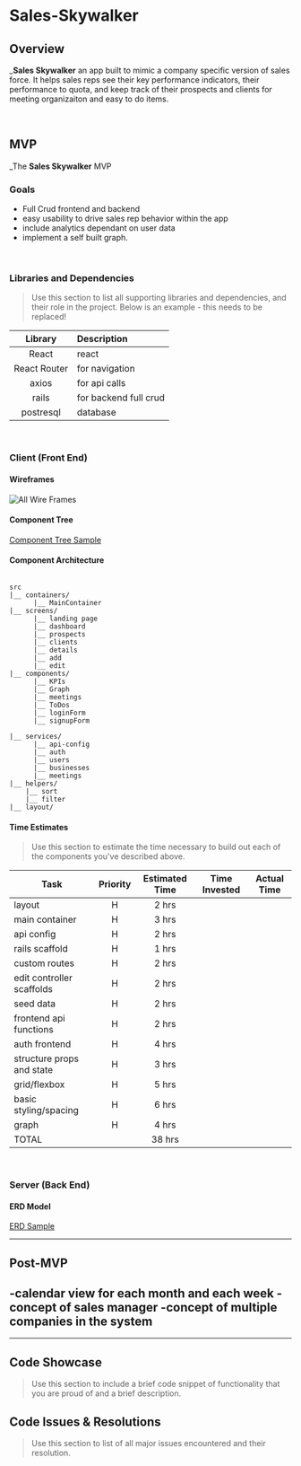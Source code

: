 # Sales-Skywalker

## Overview

_**Sales Skywalker**  an app built to mimic a company specific version of sales force. It helps sales reps see their key performance indicators, their performance to quota, and keep track of their prospects and clients for meeting organizaiton and easy to do items.


<br>

## MVP



_The **Sales Skywalker** MVP 
<br>

### Goals

- Full Crud frontend and backend
- easy usability to drive sales rep behavior within the app
- include analytics dependant on user data
- implement a self built graph.

<br>

### Libraries and Dependencies

> Use this section to list all supporting libraries and dependencies, and their role in the project. Below is an example - this needs to be replaced!

|     Library      | Description                                |
| :--------------: | :----------------------------------------- |
|      React       | react |
|   React Router   |for navigation|
| axios | for api calls |
|     rails      | for backend full crud |
|  postresql |database |

<br>

### Client (Front End)

#### Wireframes

![All Wire Frames](https://i.imgur.com/YTVFgfg.png)


#### Component Tree


[Component Tree Sample](https://whimsical.com/9ZzTsNyojbSYdhjP9iDJcE)

#### Component Architecture
 

``` structure

src
|__ containers/
      |__ MainContainer
|__ screens/
      |__ landing page
      |__ dashboard
      |__ prospects
      |__ clients
      |__ details
      |__ add
      |__ edit
|__ components/
      |__ KPIs
      |__ Graph
      |__ meetings
      |__ ToDos
      |__ loginForm
      |__ signupForm
      
|__ services/
      |__ api-config
      |__ auth
      |__ users
      |__ businesses
      |__ meetings
|__ helpers/
    |__ sort
    |__ filter 
|__ layout/

```

#### Time Estimates

> Use this section to estimate the time necessary to build out each of the components you've described above.

| Task                | Priority | Estimated Time | Time Invested | Actual Time |
| ------------------- | :------: | :------------: | :-----------: | :---------: |
| layout   |    H     |     2 hrs      |          |       |
| main container |    H     |     3 hrs      |          |          |
| api config    |    H     |     2 hrs      |          |       |
| rails scaffold |    H     |     1 hrs      |          |          |
| custom routes    |    H     |     2 hrs      |          |       |
| edit controller scaffolds |    H     |     2 hrs      |          |          |
| seed data   |    H     |     2 hrs      |          |       |
| frontend api functions |    H     |     2 hrs      |          |          |
| auth frontend    |    H     |     4 hrs      |          |       |
| structure props and state |    H     |     3 hrs      |          |          |
| grid/flexbox   |    H     |     5 hrs      |          |       |
| basic styling/spacing |    H     |     6 hrs      |          |          |
| graph   |    H     |     4 hrs      |          |       |
| TOTAL               |          |     38 hrs      |          |         |


<br>

### Server (Back End)

#### ERD Model

[ERD Sample](https://drive.google.com/file/d/1rvIkS493J_1kDnf7lPV1AuE-KlgLSNLA/view?usp=sharing)
<br>

***

## Post-MVP

-calendar view for each month and each week 
-concept of sales manager
-concept of multiple companies in the system
-

***

## Code Showcase

> Use this section to include a brief code snippet of functionality that you are proud of and a brief description.

## Code Issues & Resolutions

> Use this section to list of all major issues encountered and their resolution.
